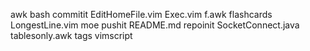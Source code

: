 awk
bash
commitit
EditHomeFile.vim
Exec.vim
f.awk
flashcards
LongestLine.vim
moe
pushit
README.md
repoinit
SocketConnect.java
tablesonly.awk
tags
vimscript
